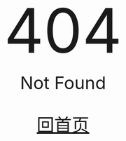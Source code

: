 <div class="homepage">
<p style="width: 100%;text-align: center;font-size: 140px;height: 40px;margin-top: 1.2em!important;">404</p>
<p style="width: 100%;text-align: center;font-size: 40px;">Not Found</p>
<div style="width: 100%;text-align: center;font-size: 40px;" ><a href="/">回首页</a></div>
</div>
